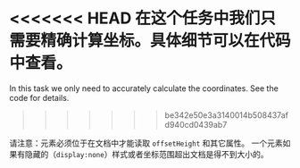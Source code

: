 <<<<<<< HEAD
在这个任务中我们只需要精确计算坐标。具体细节可以在代码中查看。
=======
In this task we only need to accurately calculate the coordinates. See the code for details.
>>>>>>> be342e50e3a3140014b508437afd940cd0439ab7

请注意：元素必须位于在文档中才能读取 `offsetHeight` 和其它属性。
一个元素如果有隐藏的（`display:none`）样式或者坐标范围超出文档是得不到大小的。